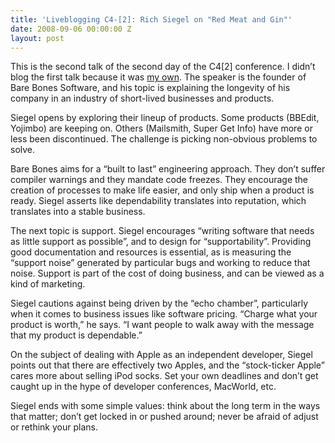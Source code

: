 ```yaml
---
title: 'Liveblogging C4-[2]: Rich Siegel on "Red Meat and Gin"'
date: 2008-09-06 00:00:00 Z
layout: post
---
```





This is the second talk of the second day of the C4[2] conference. I didn’t blog the first talk because it was [my own](http://www.slideshare.net/al3x/why-scala-presentation/). The speaker is the founder of Bare Bones Software, and his topic is explaining the longevity of his company in an industry of short-lived businesses and products.

Siegel opens by exploring their lineup of products. Some products (BBEdit, Yojimbo) are keeping on. Others (Mailsmith, Super Get Info) have more or less been discontinued. The challenge is picking non-obvious problems to solve.

Bare Bones aims for a “built to last” engineering approach. They don’t suffer compiler warnings and they mandate code freezes. They encourage the creation of processes to make life easier, and only ship when a product is ready. Siegel asserts like dependability translates into reputation, which translates into a stable business.

The next topic is support. Siegel encourages “writing software that needs as little support as possible”, and to design for “supportability”. Providing good documentation and resources is essential, as is measuring the “support noise” generated by particular bugs and working to reduce that noise. Support is part of the cost of doing business, and can be viewed as a kind of marketing.

Siegel cautions against being driven by the “echo chamber”, particularly when it comes to business issues like software pricing. “Charge what your product is worth,” he says. “I want people to walk away with the message that my product is dependable.”

On the subject of dealing with Apple as an independent developer, Siegel points out that there are effectively two Apples, and the “stock-ticker Apple” cares more about selling iPod socks. Set your own deadlines and don’t get caught up in the hype of developer conferences, MacWorld, etc.

Siegel ends with some simple values: think about the long term in the ways that matter; don’t get locked in or pushed around; never be afraid of adjust or rethink your plans.
